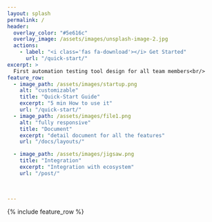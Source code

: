 ```yaml
---
layout: splash
permalink: /
header:
  overlay_color: "#5e616c"
  overlay_image: /assets/images/unsplash-image-2.jpg
  actions:
    - label: "<i class='fas fa-download'></i> Get Started"
      url: "/quick-start/"
excerpt: >
  First automation testing tool design for all team members<br/>
feature_row:
  - image_path: /assets/images/startup.png
    alt: "customizable"
    title: "Quick-Start Guide"
    excerpt: "5 min How to use it"
    url: "/quick-start/"
  - image_path: /assets/images/file1.png
    alt: "fully responsive"
    title: "Document"
    excerpt: "detail document for all the features"
    url: "/docs/layouts/"

  - image_path: /assets/images/jigsaw.png
    title: "Integration"
    excerpt: "Integration with ecosystem"
    url: "/post/"
 
   

---
```


{% include feature_row %}
